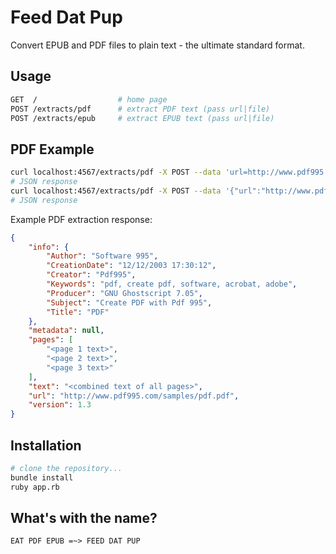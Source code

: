 Feed Dat Pup
===

Convert EPUB and PDF files to plain text - the ultimate standard format.

## Usage

~~~sh
GET  /                  # home page
POST /extracts/pdf      # extract PDF text (pass url|file)
POST /extracts/epub     # extract EPUB text (pass url|file)
~~~

## PDF Example

~~~sh
curl localhost:4567/extracts/pdf -X POST --data 'url=http://www.pdf995.com/samples/pdf.pdf'
# JSON response
curl localhost:4567/extracts/pdf -X POST --data '{"url":"http://www.pdf995.com/samples/pdf.pdf"}' --header 'content-type: application/json'
# JSON response
~~~

Example PDF extraction response:

~~~json
{
    "info": {
        "Author": "Software 995",
        "CreationDate": "12/12/2003 17:30:12",
        "Creator": "Pdf995",
        "Keywords": "pdf, create pdf, software, acrobat, adobe",
        "Producer": "GNU Ghostscript 7.05",
        "Subject": "Create PDF with Pdf 995",
        "Title": "PDF"
    },
    "metadata": null,
    "pages": [
        "<page 1 text>",
        "<page 2 text>",
        "<page 3 text>"
    ],
    "text": "<combined text of all pages>",
    "url": "http://www.pdf995.com/samples/pdf.pdf",
    "version": 1.3
}
~~~

## Installation

~~~sh
# clone the repository...
bundle install
ruby app.rb
~~~

## What's with the name?

~~~
EAT PDF EPUB =~> FEED DAT PUP
~~~
